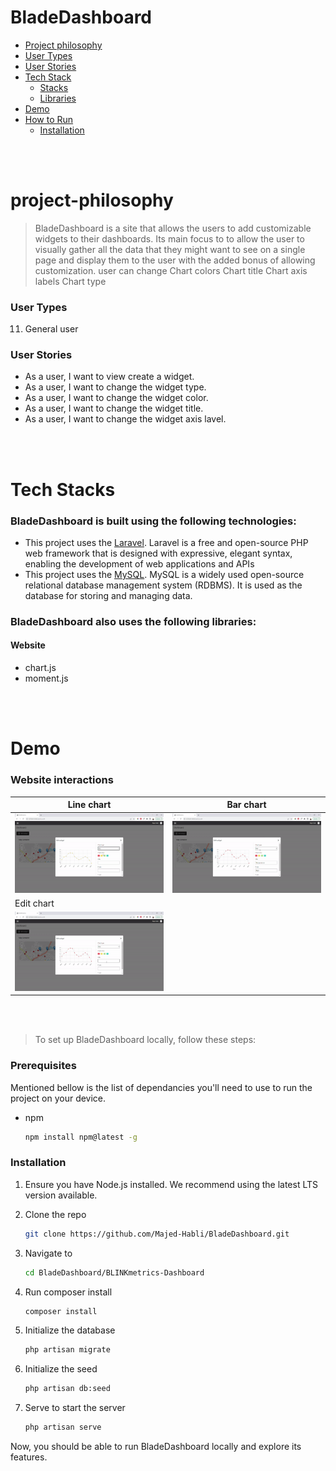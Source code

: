 # BladeDashboard

- [Project philosophy](#project-philosophy)
- [User Types](#user-types)
- [User Stories](#features-of-the-app)
- [Tech Stack](#tech-stack)
  - [Stacks](#stacks) 
  - [Libraries](#libraries) 
- [Demo](#Demo)
- [How to Run](#how-to-run)
  - [Installation](#installation)

<br><br>

<!-- project philosophy -->
<a name="project-philosophy"></a>
<h1>project-philosophy</h1>

<a name="description"></a>

> BladeDashboard is a site that allows the users to add customizable widgets to their dashboards.
> Its main focus to to allow the user to visually gather all the data that they might want to see on a single page
> and display them to the user with the added bonus of allowing customization.
> user can change
> Chart colors
> Chart title
> Chart axis labels
> Chart type
>

<a name="user-types"></a>
### User Types

11. General user

<a name="features-of-the-app"></a>
### User Stories
- As a user, I want to view create a widget.
- As a user, I want to change the  widget type.
- As a user, I want to change the widget color.
- As a user, I want to change the widget title.
- As a user, I want to change the widget axis lavel.

<br><br>

<!-- Tech stack -->
<a name="tech-stack"></a>
<h1>Tech Stacks</h1>

<a name="stacks"></a>
###  BladeDashboard is built using the following technologies:

- This project uses the [Laravel](https://www.electronjs.org/). Laravel is a free and open-source PHP web framework that is designed with expressive, elegant syntax, enabling the development of web applications and APIs
- This project uses the [MySQL](https://www.mysql.com/). MySQL is a widely used open-source relational database management system (RDBMS). It is used as the database for storing and managing data.

###  BladeDashboard also uses the following libraries:

<a name="libraries"></a>
#### Website
- chart.js
- moment.js

<br><br>

<!-- Demo -->
<a name="Demo"></a>
<h1>Demo</h1>

### Website interactions
| Line chart  | Bar chart 
| ---| ---|
| ![Landing](./readme/demo/line-chart-color.gif) | ![fsdaf](./readme/demo/bar-chart-color.gif) 
| Edit chart |
| ![fsdaf](./readme/demo/chart-edit.gif)

<br><br>

<!-- How to run -->
<a name="how-to-run"></a>

> To set up BladeDashboard locally, follow these steps:
>

### Prerequisites
<a name="prerequisites"></a>

Mentioned bellow is the list of dependancies you'll need to use to run the project on your device.

* npm
  ```sh
  npm install npm@latest -g
  ```

### Installation
<a name="installation"></a>

1. Ensure you have Node.js installed. We recommend using the latest LTS version available.
  
2. Clone the repo
   ```sh
   git clone https://github.com/Majed-Habli/BladeDashboard.git
   ```
3. Navigate to
   ```sh
   cd BladeDashboard/BLINKmetrics-Dashboard
   ```
4. Run composer install
   ```sh
   composer install
   ```
5. Initialize the database
   ```sh
   php artisan migrate
   ```
6. Initialize the seed
   ```sh
   php artisan db:seed
   ```
6. Serve to start the server
   ```sh
   php artisan serve
   ```

Now, you should be able to run BladeDashboard locally and explore its features.
